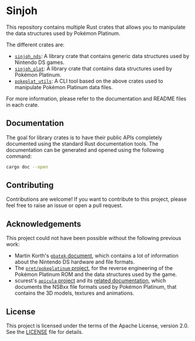 # Sinjoh

This repository contains multiple Rust crates that allows you to manipulate the data structures used by Pokémon
Platinum.

The different crates are:

- [`sinjoh_nds`](./sinjoh_nds/): A library crate that contains generic data structures used by Nintendo DS games.
- [`sinjoh_plat`](./sinjoh_plat/): A library crate that contains data structures used by Pokémon Platinum.
- [`pokeplat_utils`](./pokeplat_utils/): A CLI tool based on the above crates used to manipulate Pokémon Platinum data
  files.

For more information, please refer to the documentation and README files in each crate.

## Documentation

The goal for library crates is to have their public APIs completely documented using the standard Rust documentation
tools. The documentation can be generated and opened using the following command:

```bash
cargo doc --open
```

## Contributing

Contributions are welcome! If you want to contribute to this project, please feel free to raise an issue or open a pull
request.

## Acknowledgements

This project could not have been possible without the following previous work:

- Martin Korth's [`gbatek` document](https://www.problemkaputt.de/gbatek.htm), which contains a lot of information about
  the Nintendo DS hardware and file formats.
- The [`pret/pokeplatinum` project](https://github.com/pret/pokeplatinum), for the reverse engineering of the Pokémon
  Platinum ROM and the data structures used by the game.
- scurest's [`apicula` project](https://github.com/scurest/apicula) and its [related documentation](https://raw.githubusercontent.com/scurest/nsbmd_docs/master/nsbmd_docs.txt),
  which documents the NSBxx file formats used by Pokémon Platinum, that contains the 3D models, textures and animations.

## License

This project is licensed under the terms of the Apache License, version 2.0. See the [LICENSE](./LICENSE) file for
details.

